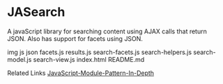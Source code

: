 # JASearch
A javaScript library for searching content using AJAX calls that return JSON. Also has support for facets using JSON.

img
js
    json
        facets.js
        results.js
    search-facets.js
    search-helpers.js
    search-model.js
    search-view.js
index.html
README.md

Related Links
<a href="http://www.adequatelygood.com/JavaScript-Module-Pattern-In-Depth.html">JavaScript-Module-Pattern-In-Depth</a>